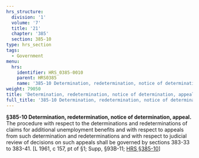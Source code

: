 ```yaml
---
hrs_structure:
  division: '1'
  volume: '7'
  title: '21'
  chapter: '385'
  section: 385-10
type: hrs_section
tags:
  - Government
menu:
  hrs:
    identifier: HRS_0385-0010
    parent: HRS0385
    name: '385-10 Determination, redetermination, notice of determination, appeal'
weight: 79050
title: 'Determination, redetermination, notice of determination, appeal'
full_title: '385-10 Determination, redetermination, notice of determination, appeal'
---
```

**§385-10 Determination, redetermination, notice of determination, appeal.** The procedure with respect to the determinations and redeterminations of claims for additional unemployment benefits and with respect to appeals from such determination and redeterminations and with respect to judicial review of decisions on such appeals shall be governed by sections 383-33 to 383-41\. [L 1961, c 157, pt of §1; Supp, §93B-11; [HRS §385-10](/title-21/chapter-385/section-385-10/)]